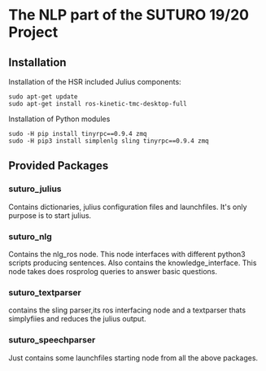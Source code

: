 # The NLP part of the SUTURO 19/20 Project

## Installation

Installation of the HSR included Julius components:
```
sudo apt-get update
sudo apt-get install ros-kinetic-tmc-desktop-full
```
Installation of Python modules
```
sudo -H pip install tinyrpc==0.9.4 zmq
sudo -H pip3 install simplenlg sling tinyrpc==0.9.4 zmq
```

## Provided Packages

### suturo_julius
Contains dictionaries, julius configuration files and launchfiles.
It's only purpose is to start julius.
### suturo_nlg
Contains the nlg_ros node. This node interfaces with different python3 scripts producing sentences.
Also contains the knowledge_interface. This node takes does rosprolog queries to answer basic questions.
### suturo_textparser
contains the sling parser,its ros interfacing node and a textparser thats simplyfiies and reduces the julius output.
### suturo_speechparser
Just contains some launchfiles starting node from all the above packages.